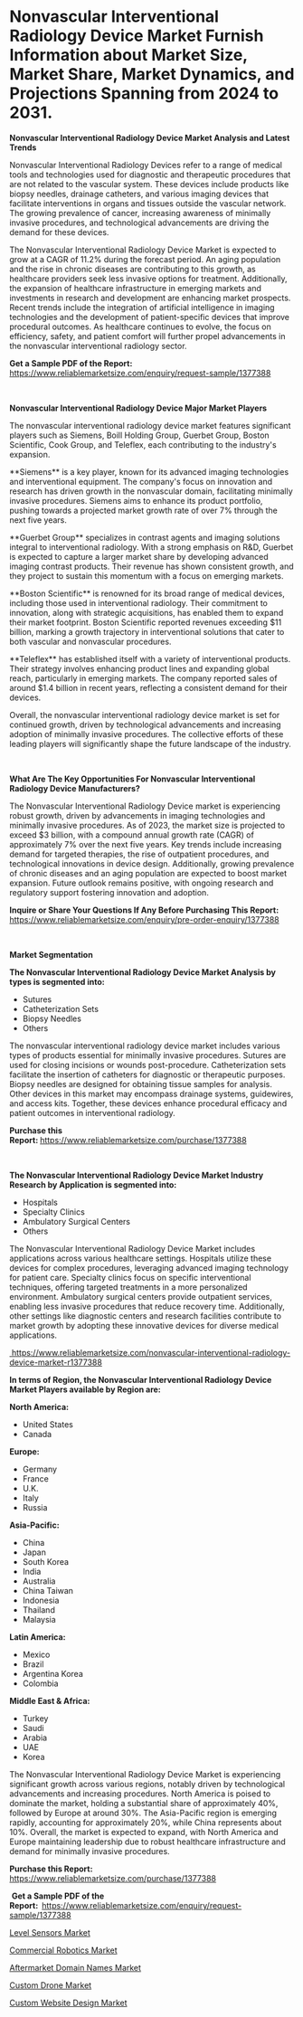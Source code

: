 <p><h1>Nonvascular Interventional Radiology Device Market Furnish Information about Market Size, Market Share, Market Dynamics, and Projections Spanning from 2024 to 2031.</h1></p><p><strong>Nonvascular Interventional Radiology Device Market Analysis and Latest Trends</strong></p>
<p><p>Nonvascular Interventional Radiology Devices refer to a range of medical tools and technologies used for diagnostic and therapeutic procedures that are not related to the vascular system. These devices include products like biopsy needles, drainage catheters, and various imaging devices that facilitate interventions in organs and tissues outside the vascular network. The growing prevalence of cancer, increasing awareness of minimally invasive procedures, and technological advancements are driving the demand for these devices.</p><p>The Nonvascular Interventional Radiology Device Market is expected to grow at a CAGR of 11.2% during the forecast period. An aging population and the rise in chronic diseases are contributing to this growth, as healthcare providers seek less invasive options for treatment. Additionally, the expansion of healthcare infrastructure in emerging markets and investments in research and development are enhancing market prospects. Recent trends include the integration of artificial intelligence in imaging technologies and the development of patient-specific devices that improve procedural outcomes. As healthcare continues to evolve, the focus on efficiency, safety, and patient comfort will further propel advancements in the nonvascular interventional radiology sector.</p></p>
<p><strong>Get a Sample PDF of the Report:&nbsp;</strong> <a href="https://www.reliablemarketsize.com/enquiry/request-sample/1377388?utm_campaign=1125&utm_medium=2&utm_source=Github&utm_content=ia&utm_term=24102024&utm_id=nonvascular-interventional-radiology-device">https://www.reliablemarketsize.com/enquiry/request-sample/1377388</a></p>
<p>&nbsp;</p>
<p><strong>Nonvascular Interventional Radiology Device Major Market Players</strong></p>
<p><p>The nonvascular interventional radiology device market features significant players such as Siemens, Boill Holding Group, Guerbet Group, Boston Scientific, Cook Group, and Teleflex, each contributing to the industry's expansion.</p><p>**Siemens** is a key player, known for its advanced imaging technologies and interventional equipment. The company's focus on innovation and research has driven growth in the nonvascular domain, facilitating minimally invasive procedures. Siemens aims to enhance its product portfolio, pushing towards a projected market growth rate of over 7% through the next five years.</p><p>**Guerbet Group** specializes in contrast agents and imaging solutions integral to interventional radiology. With a strong emphasis on R&D, Guerbet is expected to capture a larger market share by developing advanced imaging contrast products. Their revenue has shown consistent growth, and they project to sustain this momentum with a focus on emerging markets.</p><p>**Boston Scientific** is renowned for its broad range of medical devices, including those used in interventional radiology. Their commitment to innovation, along with strategic acquisitions, has enabled them to expand their market footprint. Boston Scientific reported revenues exceeding $11 billion, marking a growth trajectory in interventional solutions that cater to both vascular and nonvascular procedures.</p><p>**Teleflex** has established itself with a variety of interventional products. Their strategy involves enhancing product lines and expanding global reach, particularly in emerging markets. The company reported sales of around $1.4 billion in recent years, reflecting a consistent demand for their devices.</p><p>Overall, the nonvascular interventional radiology device market is set for continued growth, driven by technological advancements and increasing adoption of minimally invasive procedures. The collective efforts of these leading players will significantly shape the future landscape of the industry.</p></p>
<p>&nbsp;</p>
<p><strong>What Are The Key Opportunities For Nonvascular Interventional Radiology Device Manufacturers?</strong></p>
<p><p>The Nonvascular Interventional Radiology Device market is experiencing robust growth, driven by advancements in imaging technologies and minimally invasive procedures. As of 2023, the market size is projected to exceed $3 billion, with a compound annual growth rate (CAGR) of approximately 7% over the next five years. Key trends include increasing demand for targeted therapies, the rise of outpatient procedures, and technological innovations in device design. Additionally, growing prevalence of chronic diseases and an aging population are expected to boost market expansion. Future outlook remains positive, with ongoing research and regulatory support fostering innovation and adoption.</p></p>
<p><strong>Inquire or Share Your Questions If Any Before Purchasing This Report:</strong> <a href="https://www.reliablemarketsize.com/enquiry/pre-order-enquiry/1377388?utm_campaign=1125&utm_medium=2&utm_source=Github&utm_content=ia&utm_term=24102024&utm_id=nonvascular-interventional-radiology-device">https://www.reliablemarketsize.com/enquiry/pre-order-enquiry/1377388</a></p>
<p>&nbsp;</p>
<p><strong>Market Segmentation</strong></p>
<p><strong>The Nonvascular Interventional Radiology Device Market Analysis by types is segmented into:</strong></p>
<p><ul><li>Sutures</li><li>Catheterization Sets</li><li>Biopsy Needles</li><li>Others</li></ul></p>
<p><p>The nonvascular interventional radiology device market includes various types of products essential for minimally invasive procedures. Sutures are used for closing incisions or wounds post-procedure. Catheterization sets facilitate the insertion of catheters for diagnostic or therapeutic purposes. Biopsy needles are designed for obtaining tissue samples for analysis. Other devices in this market may encompass drainage systems, guidewires, and access kits. Together, these devices enhance procedural efficacy and patient outcomes in interventional radiology.</p></p>
<p><strong>Purchase this Report:&nbsp;</strong><a href="https://www.reliablemarketsize.com/purchase/1377388?utm_campaign=1125&utm_medium=2&utm_source=Github&utm_content=ia&utm_term=24102024&utm_id=nonvascular-interventional-radiology-device">https://www.reliablemarketsize.com/purchase/1377388</a></p>
<p>&nbsp;</p>
<p><strong>The Nonvascular Interventional Radiology Device Market Industry Research by Application is segmented into:</strong></p>
<p><ul><li>Hospitals</li><li>Specialty Clinics</li><li>Ambulatory Surgical Centers</li><li>Others</li></ul></p>
<p><p>The Nonvascular Interventional Radiology Device Market includes applications across various healthcare settings. Hospitals utilize these devices for complex procedures, leveraging advanced imaging technology for patient care. Specialty clinics focus on specific interventional techniques, offering targeted treatments in a more personalized environment. Ambulatory surgical centers provide outpatient services, enabling less invasive procedures that reduce recovery time. Additionally, other settings like diagnostic centers and research facilities contribute to market growth by adopting these innovative devices for diverse medical applications.</p></p>
<p><a href="https://www.reliablemarketsize.com/nonvascular-interventional-radiology-device-market-r1377388?utm_campaign=1125&utm_medium=2&utm_source=Github&utm_content=ia&utm_term=24102024&utm_id=nonvascular-interventional-radiology-device">&nbsp;https://www.reliablemarketsize.com/nonvascular-interventional-radiology-device-market-r1377388</a></p>
<p><strong>In terms of Region, the Nonvascular Interventional Radiology Device Market Players available by Region are:</strong></p>
<p>
    <p> <strong> North America: </strong>
        <ul>
            <li>United States</li>
            <li>Canada</li>
        </ul>
        </p> 
    <p> <strong> Europe: </strong>
        <ul>
            <li>Germany</li>
            <li>France</li>
            <li>U.K.</li>
            <li>Italy</li>
            <li>Russia</li>
        </ul>
        </p> 
    <p> <strong> Asia-Pacific: </strong>
        <ul>
            <li>China</li>
            <li>Japan</li>
            <li>South Korea</li>
            <li>India</li>
            <li>Australia</li>
            <li>China Taiwan</li>
            <li>Indonesia</li>
            <li>Thailand</li>
            <li>Malaysia</li>
        </ul>
        </p> 
    <p> <strong> Latin America: </strong>
        <ul>
            <li>Mexico</li>
            <li>Brazil</li>
            <li>Argentina Korea</li>
            <li>Colombia</li>
        </ul>
        </p> 
    <p> <strong> Middle East & Africa: </strong>
        <ul>
            <li>Turkey</li>
            <li>Saudi</li>
            <li>Arabia</li>
            <li>UAE</li>
            <li>Korea</li>
        </ul>
    </p>
    </p>
<p><p>The Nonvascular Interventional Radiology Device Market is experiencing significant growth across various regions, notably driven by technological advancements and increasing procedures. North America is poised to dominate the market, holding a substantial share of approximately 40%, followed by Europe at around 30%. The Asia-Pacific region is emerging rapidly, accounting for approximately 20%, while China represents about 10%. Overall, the market is expected to expand, with North America and Europe maintaining leadership due to robust healthcare infrastructure and demand for minimally invasive procedures.</p></p>
<p><strong>Purchase this Report: </strong><a href="https://www.reliablemarketsize.com/purchase/1377388?utm_campaign=1125&utm_medium=2&utm_source=Github&utm_content=ia&utm_term=24102024&utm_id=nonvascular-interventional-radiology-device">https://www.reliablemarketsize.com/purchase/1377388</a></p>
<p>&nbsp;<strong>Get a Sample PDF of the Report:&nbsp;&nbsp;</strong><a href="https://www.reliablemarketsize.com/enquiry/request-sample/1377388?utm_campaign=1125&utm_medium=2&utm_source=Github&utm_content=ia&utm_term=24102024&utm_id=nonvascular-interventional-radiology-device">https://www.reliablemarketsize.com/enquiry/request-sample/1377388</a></p>
<p><strong></strong></p>
<p><p><a href="https://issuu.com/reportprime-2/docs/level-sensors-market-size-2030.pptx_088b3465e93206?utm_campaign=1125&utm_medium=2&utm_source=Github&utm_content=ia&utm_term=24102024&utm_id=nonvascular-interventional-radiology-device">Level Sensors Market</a></p><p><a href="https://issuu.com/reportprime-2/docs/commercial-robotics-market-size-203_a57f3577195628?utm_campaign=1125&utm_medium=2&utm_source=Github&utm_content=ia&utm_term=24102024&utm_id=nonvascular-interventional-radiology-device">Commercial Robotics Market</a></p><p><a href="https://www.linkedin.com/pulse/aftermarket-domain-names-industry-sector-market-dynamics-future-psqre?utm_campaign=1125&utm_medium=2&utm_source=Github&utm_content=ia&utm_term=24102024&utm_id=nonvascular-interventional-radiology-device">Aftermarket Domain Names Market</a></p><p><a href="https://www.linkedin.com/pulse/custom-drone-market-size-share-competitive-landscape-trend-rgcde?utm_campaign=1125&utm_medium=2&utm_source=Github&utm_content=ia&utm_term=24102024&utm_id=nonvascular-interventional-radiology-device">Custom Drone Market</a></p><p><a href="https://www.linkedin.com/pulse/strategic-roadmap-global-custom-website-design-market-insights-yesoe?utm_campaign=1125&utm_medium=2&utm_source=Github&utm_content=ia&utm_term=24102024&utm_id=nonvascular-interventional-radiology-device">Custom Website Design Market</a></p></p>